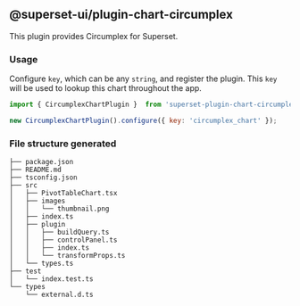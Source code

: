<!--
Licensed to the Apache Software Foundation (ASF) under one
or more contributor license agreements.  See the NOTICE file
distributed with this work for additional information
regarding copyright ownership.  The ASF licenses this file
to you under the Apache License, Version 2.0 (the
"License"); you may not use this file except in compliance
with the License.  You may obtain a copy of the License at

  http://www.apache.org/licenses/LICENSE-2.0

Unless required by applicable law or agreed to in writing,
software distributed under the License is distributed on an
"AS IS" BASIS, WITHOUT WARRANTIES OR CONDITIONS OF ANY
KIND, either express or implied.  See the License for the
specific language governing permissions and limitations
under the License.
-->

## @superset-ui/plugin-chart-circumplex

This plugin provides Circumplex for Superset.


### Usage

Configure `key`, which can be any `string`, and register the plugin. This `key` will be used to
lookup this chart throughout the app.

```js
import { CircumplexChartPlugin }  from 'superset-plugin-chart-circumplex';

new CircumplexChartPlugin().configure({ key: 'circumplex_chart' });
```

### File structure generated

```
├── package.json
├── README.md
├── tsconfig.json
├── src
│   ├── PivotTableChart.tsx
│   ├── images
│   │   └── thumbnail.png
│   ├── index.ts
│   ├── plugin
│   │   ├── buildQuery.ts
│   │   ├── controlPanel.ts
│   │   ├── index.ts
│   │   └── transformProps.ts
│   └── types.ts
├── test
│   └── index.test.ts
└── types
    └── external.d.ts
```
